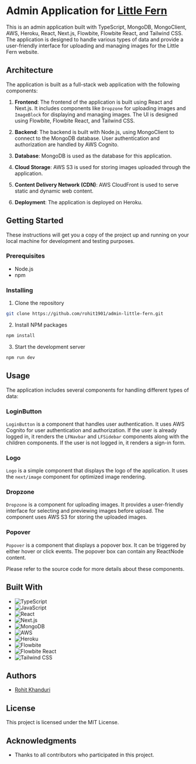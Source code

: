 # Admin Application for [Little Fern](https://www.littlefern.in/)

This is an admin application built with TypeScript, MongoDB, MongoClient, AWS, Heroku, React, Next.js, Flowbite, Flowbite React, and Tailwind CSS. The application is designed to handle various types of data and provide a user-friendly interface for uploading and managing images for the Little Fern website.

## Architecture

The application is built as a full-stack web application with the following components:

1. **Frontend**: The frontend of the application is built using React and Next.js. It includes components like `Dropzone` for uploading images and `ImageBlock` for displaying and managing images. The UI is designed using Flowbite, Flowbite React, and Tailwind CSS.

2. **Backend**: The backend is built with Node.js, using MongoClient to connect to the MongoDB database. User authentication and authorization are handled by AWS Cognito.

3. **Database**: MongoDB is used as the database for this application.

4. **Cloud Storage**: AWS S3 is used for storing images uploaded through the application.

5. **Content Delivery Network (CDN)**: AWS CloudFront is used to serve static and dynamic web content.

6. **Deployment**: The application is deployed on Heroku.

## Getting Started

These instructions will get you a copy of the project up and running on your local machine for development and testing purposes.

### Prerequisites

- Node.js
- npm

### Installing

1. Clone the repository
```bash
git clone https://github.com/rohit1901/admin-little-fern.git
```
2. Install NPM packages
```bash
npm install
```
3. Start the development server
```bash
npm run dev
```

## Usage

The application includes several components for handling different types of data:

### LoginButton

`LoginButton` is a component that handles user authentication. It uses AWS Cognito for user authentication and authorization. If the user is already logged in, it renders the `LFNavbar` and `LFSidebar` components along with the children components. If the user is not logged in, it renders a sign-in form.

### Logo

`Logo` is a simple component that displays the logo of the application. It uses the `next/image` component for optimized image rendering.

### Dropzone

`Dropzone` is a component for uploading images. It provides a user-friendly interface for selecting and previewing images before upload. The component uses AWS S3 for storing the uploaded images.

### Popover

`Popover` is a component that displays a popover box. It can be triggered by either hover or click events. The popover box can contain any ReactNode content.

Please refer to the source code for more details about these components.

## Built With

- ![TypeScript](https://img.shields.io/badge/-TypeScript-007ACC?style=flat-square&logo=typescript)
- ![JavaScript](https://img.shields.io/badge/-JavaScript-black?style=flat-square&logo=javascript)
- ![React](https://img.shields.io/badge/-React-black?style=flat-square&logo=react)
- ![Next.js](https://img.shields.io/badge/-Next.js-black?style=flat-square&logo=next.js)
- ![MongoDB](https://img.shields.io/badge/-MongoDB-black?style=flat-square&logo=mongodb)
- ![AWS](https://img.shields.io/badge/-AWS-black?style=flat-square&logo=amazon-aws)
- ![Heroku](https://img.shields.io/badge/-Heroku-430098?style=flat-square&logo=heroku)
- ![Flowbite](https://img.shields.io/badge/-Flowbite-563D7C?style=flat-square)
- ![Flowbite React](https://img.shields.io/badge/-FlowbiteReact-563D7C?style=flat-square)
- ![Tailwind CSS](https://img.shields.io/badge/Tailwind_CSS-38B2AC?style=for-the-badge&logo=tailwind-css&logoColor=white)

## Authors

- [Rohit Khanduri](https://github.com/rohit1901)

## License

This project is licensed under the MIT License.

## Acknowledgments

- Thanks to all contributors who participated in this project.